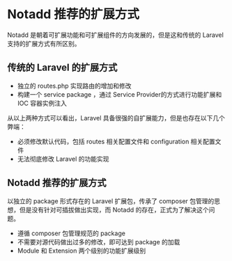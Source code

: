 # Notadd 推荐的扩展方式

Notadd 是朝着可扩展功能和可扩展组件的方向发展的，但是这和传统的 Laravel 支持的扩展方式有所区别。

## 传统的 Laravel 的扩展方式

* 独立的 routes.php 实现路由的增加和修改
* 构建一个 service package ，通过 Service Provider的方式进行功能扩展和 IOC 容器实例注入

从以上两种方式可以看出，Laravel 具备很强的自扩展能力，但是也存在以下几个弊端：

* 必须修改默认代码，包括 routes 相关配置文件和 configuration 相关配置文件
* 无法彻底修改 Laravel 的功能实现

## Notadd 推荐的扩展方式

以独立的 package 形式存在的 Laravel 扩展包，传承了 composer 包管理的思想，但是没有针对可插拔做出实现，而 Notadd 的存在，正式为了解决这个问题。

* 遵循 composer 包管理规范的 package
* 不需要对源代码做出过多的修改，即可达到 package 的加载
* Module 和 Extension 两个级别的功能扩展级别

